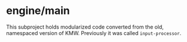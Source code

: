 # engine/main

This subproject holds modularized code converted from the old, namespaced version of KMW.
Previously it was called `input-processor`.
